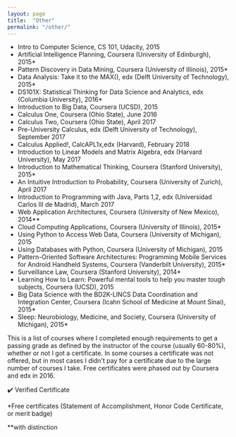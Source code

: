```yaml
---
layout: page
title:  "Other"
permalink: "/other/"
---
```


* Intro to Computer Science, CS 101, Udacity, 2015
* Artificial Intelligence Planning, Coursera (University of Edinburgh), 2015*
* Pattern Discovery in Data Mining, Coursera (University of Illinois), 2015*
* Data Analysis: Take it to the MAX(), edx (Delft University of Technology), 2015*
* DS101X: Statistical Thinking for Data Science and Analytics, edx (Columbia University), 2016*
* Introduction to Big Data, Coursera (UCSD), 2015
* Calculus One, Coursera (Ohio State), June 2016
* Calculus Two, Coursera (Ohio State), April 2017
* Pre-University Calculus, edx (Delft University of Technology), September 2017
* Calculus Applied!, CalcAPL1x,edx (Harvard), February 2018
* Introduction to Linear Models and Matrix Algebra, edx (Harvard University), May 2017
* Introduction to Mathematical Thinking, Coursera (Stanford University), 2015*
* An Intuitive Introduction to Probability, Coursera (University of Zurich), April 2017
* Introduction to Programming with Java, Parts 1,2, edx (Universidad Carlos III de Madrid), March 2017
* Web Application Architectures, Coursera (University of New Mexico), 2014**
* Cloud Computing Applications, Coursera (University of Illinois), 2015*
* Using Python to Access Web Data, Coursera (University of Michigan), 2015
* Using Databases with Python, Coursera (University of Michigan), 2015
* Pattern-Oriented Software Architectures: Programming Mobile Services for Android Handheld Systems, Coursera (Vanderbilt University), 2015*
* Surveillance Law, Coursera (Stanford University), 2014*
* Learning How to Learn: Powerful mental tools to help you master tough subjects, Coursera (UCSD), 2015
* Big Data Science with the BD2K-LINCS Data Coordination and Integration Center, Coursera (Icahn School of Medicine at Mount Sinai), 2015*
* Sleep: Neurobiology, Medicine, and Society, Coursera (University of Michigan), 2015*




This is a list of courses where I completed enough requirements to get a passing grade as defined by the instructor of the course (usually 60-80%), whether or not I got a certificate. In some courses a certificate was not offered, but in most cases I didn't pay for a certificate due to the large number of courses I take. Free certificates were phased out by Coursera and edx in 2016.
<br/>

:heavy_check_mark: Verified Certificate

*Free certificates (Statement of Accomplishment, Honor Code Certificate, or merit badge)

**with distinction